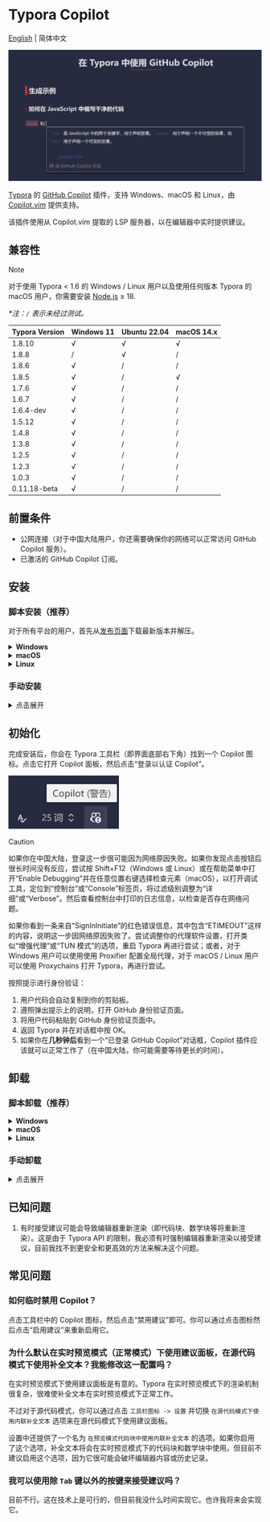 # Typora Copilot

[English](./README.md) | 简体中文

![Copilot 建议截图](./docs/screenshot.zh-CN.png)

[Typora](https://typora.io/) 的 [GitHub Copilot](https://github.com/features/copilot) 插件，支持 Windows、macOS 和 Linux，由 [Copilot.vim](https://github.com/github/copilot.vim) 提供支持。

该插件使用从 Copilot.vim 提取的 LSP 服务器，以在编辑器中实时提供建议。

## 兼容性

> [!NOTE]
>
> 对于使用 Typora < 1.6 的 Windows / Linux 用户以及使用任何版本 Typora 的 macOS 用户，你需要安装 [Node.js](https://nodejs.org/en/download/) ≥ 18.

_\*注：`/` 表示未经过测试。_

| Typora Version | Windows 11 | Ubuntu 22.04 | macOS 14.x |
| -------------- | ---------- | ------------ | ---------- |
| 1.8.10         | √          | √            | √          |
| 1.8.8          | /          | √            | /          |
| 1.8.6          | √          | /            | /          |
| 1.8.5          | √          | /            | √          |
| 1.7.6          | √          | /            | /          |
| 1.6.7          | √          | /            | /          |
| 1.6.4-dev      | √          | /            | /          |
| 1.5.12         | √          | /            | /          |
| 1.4.8          | √          | /            | /          |
| 1.3.8          | √          | /            | /          |
| 1.2.5          | √          | /            | /          |
| 1.2.3          | √          | /            | /          |
| 1.0.3          | √          | /            | /          |
| 0.11.18-beta   | √          | /            | /          |

## 前置条件

- 公网连接（对于中国大陆用户，你还需要确保你的网络可以正常访问 GitHub Copilot 服务）。
- 已激活的 GitHub Copilot 订阅。

## 安装

### 脚本安装（推荐）

对于所有平台的用户，首先从[发布页面](https://github.com/Snowfly-T/typora-copilot/releases)下载最新版本并解压。

<details>
  <summary><strong>Windows</strong></summary>

对于 Windows 用户，定位到你解压的文件夹并在 PowerShell 中**以管理员身份**运行以下命令：

```powershell
.\bin\install_windows.ps1
```

如果脚本无法找到 Typora，你可以手动指定 Typora 的路径：

```powershell
.\bin\install_windows.ps1 -Path "C:\Program Files\Typora\" # 替换为你的 Typora 路径
# 或使用别名
# .\bin\install_windows.ps1 -p "C:\Program Files\Typora\" # 替换为你的 Typora 路径
```

安装过程中，你会看到一条消息记录插件的安装目录。_记住它，在卸载插件时你会需要它。_ 安装完成后，你可以安全地删除刚才解压的文件夹。

</details>

<details>
  <summary><strong>macOS</strong></summary>

对于 macOS 用户，定位到你解压的文件夹并在终端中运行以下命令：

```bash
sudo bash ./bin/install_macos.sh
```

如果脚本无法找到 Typora，你可以手动指定 Typora 的路径：

```bash
sudo bash ./bin/install_macos.sh --path "/Applications/Typora.app/" # 替换为你的 Typora 路径
# 或使用别名
# sudo bash ./bin/install_macos.sh -p "/Applications/Typora.app/" # 替换为你的 Typora 路径
```

安装过程中，你会看到一条消息记录插件的安装目录。_记住它，在卸载插件时你会需要它。_ 安装完成后，你可以安全地删除刚才解压的文件夹。

</details>

<details>
  <summary><strong>Linux</strong></summary>

对于 Linux 用户，定位到你解压的文件夹并在终端中运行以下命令：

```bash
sudo bash ./bin/install_linux.sh
```

如果脚本无法找到 Typora，你可以手动指定 Typora 的路径：

```bash
sudo bash ./bin/install_linux.sh --path "/usr/share/typora/" # 替换为你的 Typora 路径
# 或使用别名
# sudo bash ./bin/install_linux.sh -p "/usr/share/typora/" # 替换为你的 Typora 路径
```

安装过程中，你会看到一条消息记录插件的安装目录。_记住它，在卸载插件时你会需要它。_ 安装完成后，你可以安全地删除刚才解压的文件夹。

</details>

### 手动安装

<details>
  <summary>点击展开</summary>

1. 从[发布页面](https://github.com/Snowfly-T/typora-copilot/releases)下载最新版本并解压。
2. 找到 Typora 安装目录下的 `window.html` 文件，通常位于 `<typora_root_path>/resources/`；对于 macOS 用户，找到 Typora 安装目录下的 `index.html` 文件，通常位于 `<typora_root_path>/Contents/Resources/TypeMark/`。`<typora_root_path>` 是 Typora 的安装路径，替换为你的实际 Typora 安装路径（注意尖括号 `<` 和 `>` 也要删除）。这个文件夹在下面的步骤中被称为 Typora 资源文件夹。
3. 在 Typora 资源文件夹中创建一个名为 `copilot` 的文件夹。
4. 将解压出的文件全局复制到 `copilot` 文件夹中。
5. 对于 Windows / Linux 用户，在 Typora 资源文件夹中用文本编辑器打开 `window.html`，在类似 `<script src="./appsrc/window/frame.js" defer="defer"></script>` 或 `<script src="./app/window/frame.js" defer="defer"></script>` 的代码之后添加 `<script src="./copilot/index.js" defer="defer"></script>`；对于 macOS 用户，在 Typora 资源文件夹中用文本编辑器打开 `index.html`，在类似 `<script src="./appsrc/main.js" aria-hidden="true" defer></script>` 或 `<script src="./app/main.js" aria-hidden="true" defer></script>` 的代码之后添加 `<script src="./copilot/index.js" defer></script>`。
6. 重启 Typora。
7. 对于 macOS 用户，如果你在打开 Typora 时被提示“文件已损坏”，你可以按住 Ctrl 点击 Typora，并选择“打开”来打开 Typora.
</details>

## 初始化

完成安装后，你会在 Typora 工具栏（即界面底部右下角）找到一个 Copilot 图标。点击它打开 Copilot 面板，然后点击“登录以认证 Copilot”。

![Copilot 图标](./docs/toolbar-icon.zh-CN.png)

> [!CAUTION]
>
> 如果你在中国大陆，登录这一步很可能因为网络原因失败。如果你发现点击按钮后很长时间没有反应，尝试按 Shift+F12（Windows 或 Linux）或在帮助菜单中打开“Enable Debugging”并在任意位置右键选择检查元素（macOS），以打开调试工具，定位到“控制台”或“Console”标签页，将过滤级别调整为“详细”或“Verbose”。然后查看控制台中打印的日志信息，以检查是否存在网络问题。
>
> 如果你看到一条来自“SignInInitiate”的红色错误信息，其中包含“ETIMEOUT”这样的内容，说明这一步因网络原因失败了。尝试调整你的代理软件设置，打开类似“增强代理”或“TUN 模式”的选项，重启 Typora 再进行尝试；或者，对于 Windows 用户可以使用使用 Proxifier 配置全局代理，对于 macOS / Linux 用户可以使用 Proxychains 打开 Typora，再进行尝试。

按照提示进行身份验证：

1. 用户代码会自动复制到你的剪贴板。
2. 遵照弹出提示上的说明，打开 GitHub 身份验证页面。
3. 将用户代码粘贴到 GitHub 身份验证页面中。
4. 返回 Typora 并在对话框中按 OK。
5. 如果你在**几秒钟后**看到一个“已登录 GitHub Copilot”对话框，Copilot 插件应该就可以正常工作了（在中国大陆，你可能需要等待更长的时间）。

## 卸载

### 脚本卸载（推荐）

<details>
  <summary><strong>Windows</strong></summary>

对于 Windows 用户，定位到插件安装目录并在 PowerShell 中**以管理员身份**运行以下命令：

```powershell
.\bin\uninstall_windows.ps1
```

和安装时一样，如果脚本无法找到 Typora，你可以手动通过 `-Path` 或 `-p` 参数指定 Typora 的路径。

</details>

<details>
  <summary><strong>macOS</strong></summary>

对于 macOS 用户，定位到插件安装目录并在终端中运行以下命令：

```bash
sudo bash ./bin/uninstall_macos.sh
```

和安装时一样，如果脚本无法找到 Typora，你可以手动通过 `--path` 或 `-p` 参数指定 Typora 的路径。

</details>

<details>
  <summary><strong>Linux</strong></summary>

对于 Linux 用户，定位到插件安装目录并在终端中运行以下命令：

```bash
sudo bash ./bin/uninstall_linux.sh
```

和安装时一样，如果脚本无法找到 Typora，你可以手动通过 `--path` 或 `-p` 参数指定 Typora 的路径。

</details>

### 手动卸载

<details>
  <summary>点击展开</summary>

1. 找到 Typora 安装目录下的 `window.html` 文件，通常位于 `<typora_root_path>/resources/`；对于 macOS 用户，找到 Typora 安装目录下的 `index.html` 文件，通常位于 `<typora_root_path>/Contents/Resources/TypeMark/`. `<typora_root_path>` 是 Typora 的安装路径，替换为你的实际 Typora 安装路径（注意尖括号 `<` 和 `>` 也要删除）。这个文件夹在下面的步骤中被称为 Typora 资源文件夹。
2. 删除 Typora 资源文件夹中的 `copilot` 文件夹。
3. 对于 Windows / Linux 用户，在 Typora 资源文件夹中用文本编辑器打开 `window.html`，删除 `<script src="./copilot/index.js" defer="defer"></script>`；对于 macOS 用户，在 Typora 资源文件夹中用文本编辑器打开 `index.html`，删除 `<script src="./copilot/index.js" defer></script>`.
4. 重启 Typora.
</details>

## 已知问题

1. 有时接受建议可能会导致编辑器重新渲染（即代码块、数学块等将重新渲染）。这是由于 Typora API 的限制，我必须有时强制编辑器重新渲染以接受建议，目前我找不到更安全和更高效的方法来解决这个问题。

## 常见问题

### 如何临时禁用 Copilot？

点击工具栏中的 Copilot 图标，然后点击“禁用建议”即可。你可以通过点击图标然后点击“启用建议”来重新启用它。

### 为什么默认在实时预览模式（正常模式）下使用建议面板，在源代码模式下使用补全文本？我能修改这一配置吗？

在实时预览模式下使用建议面板是有意的。Typora 在实时预览模式下的渲染机制很复杂，很难使补全文本在实时预览模式下正常工作。

不过对于源代码模式，你可以通过点击 `工具栏图标 -> 设置` 并切换 `在源代码模式下使用内联补全文本` 选项来在源代码模式下使用建议面板。

设置中还提供了一个名为 `在预览模式代码块中使用内联补全文本` 的选项。如果你启用了这个选项，补全文本将会在实时预览模式下的代码块和数学块中使用。但目前不建议启用这个选项，因为它很可能会破坏编辑器内容或历史记录。

### 我可以使用除 `Tab` 键以外的按键来接受建议吗？

目前不行。这在技术上是可行的，但目前我没什么时间实现它。也许我将来会实现它。
